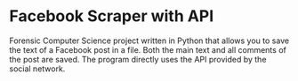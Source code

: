 # Facebook Scraper with API

Forensic Computer Science project written in Python that allows you to save the text of a Facebook post in a file. Both the main text and all comments of the post are saved. The program directly uses the API provided by the social network.
